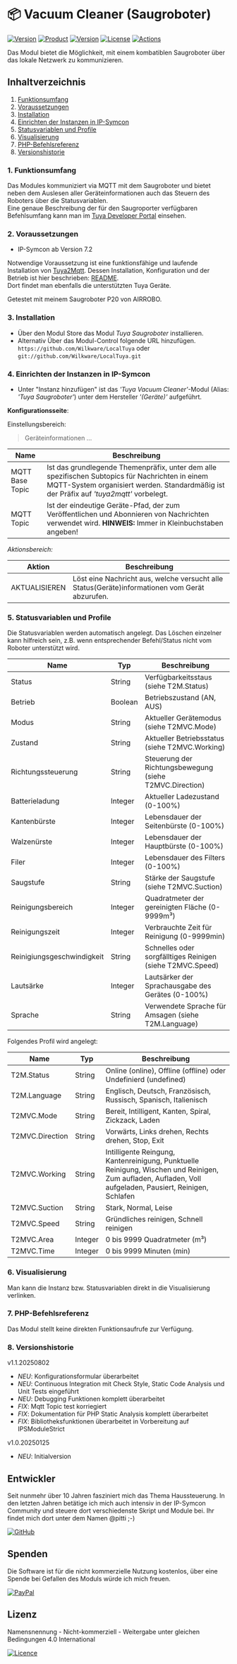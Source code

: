 # 📦 Vacuum Cleaner (Saugroboter)

[![Version](https://img.shields.io/badge/Symcon-PHP--Modul-red.svg?style=flat-square)](https://www.symcon.de/service/dokumentation/entwicklerbereich/sdk-tools/sdk-php/)
[![Product](https://img.shields.io/badge/Symcon%20Version-7.2-blue.svg?style=flat-square)](https://www.symcon.de/produkt/)
[![Version](https://img.shields.io/badge/Modul%20Version-1.1.20250802-orange.svg?style=flat-square)](https://github.com/Wilkware/LocalTuya)
[![License](https://img.shields.io/badge/License-CC%20BY--NC--SA%204.0-green.svg?style=flat-square)](https://creativecommons.org/licenses/by-nc-sa/4.0/)
[![Actions](https://img.shields.io/github/actions/workflow/status/wilkware/LocalTuya/ci.yml?branch=main&label=CI&style=flat-square)](https://github.com/Wilkware/LocalTuya/actions)

Das Modul bietet die Möglichkeit, mit einem kombatiblen Saugroboter über das lokale Netzwerk zu kommunizieren.

## Inhaltverzeichnis

1. [Funktionsumfang](#user-content-1-funktionsumfang)
2. [Voraussetzungen](#user-content-2-voraussetzungen)
3. [Installation](#user-content-3-installation)
4. [Einrichten der Instanzen in IP-Symcon](#user-content-4-einrichten-der-instanzen-in-ip-symcon)
5. [Statusvariablen und Profile](#user-content-5-statusvariablen-und-profile)
6. [Visualisierung](#user-content-6-visualisierung)
7. [PHP-Befehlsreferenz](#user-content-7-php-befehlsreferenz)
8. [Versionshistorie](#user-content-8-versionshistorie)

### 1. Funktionsumfang

Das Modules kommuniziert via MQTT mit dem Saugroboter und bietet neben dem Auslesen aller Geräteinformationen auch das
Steuern des Roboters über die Statusvariablen.  
Eine genaue Beschreibung der für den Saugroporter verfügbaren Befehlsumfang kann man im [Tuya Developer Portal](https://developer.tuya.com/en/) einsehen.

### 2. Voraussetzungen

* IP-Symcon ab Version 7.2

Notwendige Voraussetzung ist eine funktionsfähige und laufende Installation von [Tuya2Mqtt](https://github.com/Wilkware/tuya2mqtt). Dessen Installation, Konfiguration und der Betrieb ist hier beschrieben: [README](https://github.com/Wilkware/tuya2mqtt/blob/main/README.md).  
Dort findet man ebenfalls die unterstützten Tuya Geräte.

Getestet mit meinem Saugroboter P20 von AIRROBO.

### 3. Installation

* Über den Modul Store das Modul _Tuya Saugroboter_ installieren.
* Alternativ Über das Modul-Control folgende URL hinzufügen.  
`https://github.com/Wilkware/LocalTuya` oder `git://github.com/Wilkware/LocalTuya.git`

### 4. Einrichten der Instanzen in IP-Symcon

* Unter "Instanz hinzufügen" ist das _'Tuya Vacuum Cleaner'_-Modul (Alias: _'Tuya Saugroboter'_) unter dem Hersteller _'(Geräte)'_ aufgeführt.

__Konfigurationsseite__:

Einstellungsbereich:

> Geräteinformationen …

Name                        | Beschreibung
--------------------------- | ----------------------------------
MQTT Base Topic             | Ist das grundlegende Themenpräfix, unter dem alle spezifischen Subtopics für Nachrichten in einem MQTT-System organisiert werden. Standardmäßig ist der Präfix auf _'tuya2mqtt'_ vorbelegt.
MQTT Topic                  | Ist der eindeutige Geräte-Pfad, der zum Veröffentlichen und Abonnieren von Nachrichten verwendet wird. __HINWEIS:__ Immer in Kleinbuchstaben angeben!


_Aktionsbereich:_

Aktion                  | Beschreibung
----------------------- | ---------------------------------
AKTUALISIEREN           | Löst eine Nachricht aus, welche versucht alle Status(Geräte)informationen vom Gerät abzurufen.

### 5. Statusvariablen und Profile

Die Statusvariablen werden automatisch angelegt. Das Löschen einzelner kann hilfreich sein, z.B. wenn entsprechender Befehl/Status nicht vom Roboter unterstützt wird.

Name                        | Typ       | Beschreibung
--------------------------- | --------- | ----------------
Status                      | String    | Verfügbarkeitsstaus (siehe T2M.Status)
Betrieb                     | Boolean   | Betriebszustand (AN, AUS)
Modus                       | String    | Aktueller Gerätemodus (siehe T2MVC.Mode)
Zustand                     | String    | Aktueller Betriebsstatus (siehe T2MVC.Working)
Richtungssteuerung          | String    | Steuerung der Richtungsbewegung (siehe T2MVC.Direction)
Batterieladung              | Integer   | Aktueller Ladezustand (0-100%)
Kantenbürste                | Integer   | Lebensdauer der Seitenbürste (0-100%)
Walzenürste                 | Integer   | Lebensdauer der Hauptbürste (0-100%)
Filer                       | Integer   | Lebensdauer des Filters (0-100%)
Saugstufe                   | String    | Stärke der Saugstufe (siehe T2MVC.Suction)
Reinigungsbereich           | Integer   | Quadratmeter der gereinigten Fläche (0-9999m³)
Reinigungszeit              | Integer   | Verbrauchte Zeit für Reinigung (0-9999min)
Reinigiungsgeschwindigkeit  | String    | Schnelles oder sorgfälltiges Reinigen (siehe T2MVC.Speed)
Lautsärke                   | Integer   | Lautsärker der Sprachausgabe des Gerätes (0-100%)
Sprache                     | String    | Verwendete Sprache für Amsagen (siehe T2M.Language)

Folgendes Profil wird angelegt:

Name                 | Typ       | Beschreibung
-------------------- | --------- | ----------------
T2M.Status           | String    | Online (online), Offline (offline) oder Undefinierd (undefined)
T2M.Language         | String    | Englisch, Deutsch, Französisch, Russisch, Spanisch, Italienisch
T2MVC.Mode           | String    | Bereit, Intilligent, Kanten, Spiral, Zickzack, Laden
T2MVC.Direction      | String    | Vorwärts, Links drehen, Rechts drehen, Stop, Exit
T2MVC.Working        | String    | Intilligente Reingung, Kantenreinigung, Punktuelle Reinigung, Wischen und Reinigen, Zum aufladen, Aufladen, Voll aufgeladen, Pausiert, Reinigen, Schlafen
T2MVC.Suction        | String    | Stark, Normal, Leise
T2MVC.Speed          | String    | Gründliches reinigen, Schnell reinigen
T2MVC.Area           | Integer   | 0 bis 9999 Quadratmeter (m³)
T2MVC.Time           | Integer   | 0 bis 9999 Minuten (min)

### 6. Visualisierung

Man kann die Instanz bzw. Statusvariablen direkt in die Visualisierung verlinken.

### 7. PHP-Befehlsreferenz

Das Modul stellt keine direkten Funktionsaufrufe zur Verfügung.

### 8. Versionshistorie

v1.1.20250802

* _NEU_: Konfigurationsformular überarbeitet
* _NEU_: Continuous Integration mit Check Style, Static Code Analysis und Unit Tests eingeführt
* _NEU_: Debugging Funktionen komplett überarbeitet
* _FIX_: Mqtt Topic test korriegiert
* _FIX_: Dokumentation für PHP Static Analysis komplett überarbeitet
* _FIX_: Bibliotheksfunktionen überarbeitet in Vorbereitung auf IPSModuleStrict

v1.0.20250125

* _NEU_: Initialversion

## Entwickler

Seit nunmehr über 10 Jahren fasziniert mich das Thema Haussteuerung. In den letzten Jahren betätige ich mich auch intensiv in der IP-Symcon Community und steuere dort verschiedenste Skript und Module bei. Ihr findet mich dort unter dem Namen @pitti ;-)

[![GitHub](https://img.shields.io/badge/GitHub-@wilkware-181717.svg?style=for-the-badge&logo=github)](https://wilkware.github.io/)

## Spenden

Die Software ist für die nicht kommerzielle Nutzung kostenlos, über eine Spende bei Gefallen des Moduls würde ich mich freuen.

[![PayPal](https://img.shields.io/badge/PayPal-spenden-00457C.svg?style=for-the-badge&logo=paypal)](https://www.paypal.com/cgi-bin/webscr?cmd=_s-xclick&hosted_button_id=8816166)

## Lizenz

Namensnennung - Nicht-kommerziell - Weitergabe unter gleichen Bedingungen 4.0 International

[![Licence](https://img.shields.io/badge/License-CC_BY--NC--SA_4.0-EF9421.svg?style=for-the-badge&logo=creativecommons)](https://creativecommons.org/licenses/by-nc-sa/4.0/)
